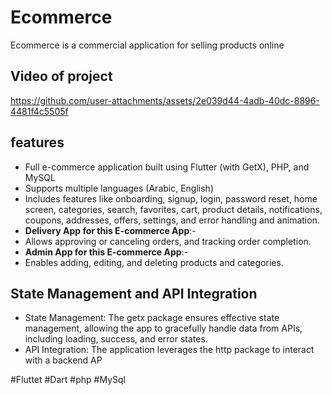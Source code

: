 # Ecommerce
Ecommerce is a commercial application for selling products online
## Video of project
https://github.com/user-attachments/assets/2e039d44-4adb-40dc-8896-4481f4c5505f
## features
 -  Full e-commerce application built using Flutter (with GetX), PHP, and MySQL
 -  Supports multiple languages (Arabic, English)
 -  Includes features like onboarding, signup, login, password reset, home screen, categories, search, favorites, cart,
product details, notifications, coupons, addresses, offers, settings, and error handling and animation.
  - **Delivery App for this E-commerce App**:-
 -  Allows approving or canceling orders, and tracking order completion.
  - **Admin App for this E-commerce App**:-
 -  Enables adding, editing, and deleting products and categories.
## State Management and API Integration
* State Management: The getx package ensures effective state management, allowing the app to gracefully handle data from APIs, including loading, success, and error states.
* API Integration: The application leverages the http package to interact with a backend AP


   
#Fluttet
#Dart
#php
#MySql

